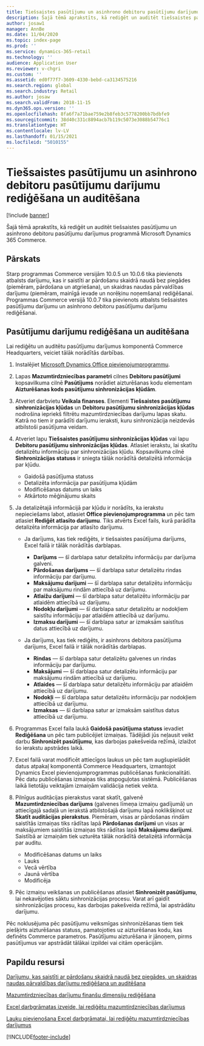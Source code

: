 ```yaml
---
title: Tiešsaistes pasūtījumu un asinhrono debitoru pasūtījumu darījumu rediģēšana un auditēšana
description: Šajā tēmā aprakstīts, kā rediģēt un auditēt tiešsaistes pasūtījumu un asinhrono debitoru pasūtījumu darījumus programmā Microsoft Dynamics 365 Commerce.
author: josaw1
manager: AnnBe
ms.date: 11/04/2020
ms.topic: index-page
ms.prod: ''
ms.service: dynamics-365-retail
ms.technology: ''
audience: Application User
ms.reviewer: v-chgri
ms.custom: ''
ms.assetid: ed0f77f7-3609-4330-bebd-ca3134575216
ms.search.region: global
ms.search.industry: Retail
ms.author: josaw
ms.search.validFrom: 2018-11-15
ms.dyn365.ops.version: ''
ms.openlocfilehash: 8fa6f7a71bae759e2b8feb3c5778200bb7bdbfe9
ms.sourcegitcommit: 38d40c331c8894acb7b119c5073e3088b54776c1
ms.translationtype: HT
ms.contentlocale: lv-LV
ms.lasthandoff: 01/15/2021
ms.locfileid: "5010155"
---
```

# <a name="edit-and-audit-online-order-and-asynchronous-customer-order-transactions"></a>Tiešsaistes pasūtījumu un asinhrono debitoru pasūtījumu darījumu rediģēšana un auditēšana

[!include [banner](../includes/banner.md)]

Šajā tēmā aprakstīts, kā rediģēt un auditēt tiešsaistes pasūtījumu un asinhrono debitoru pasūtījumu darījumus programmā Microsoft Dynamics 365 Commerce.

## <a name="overview"></a>Pārskats

Starp programmas Commerce versijām 10.0.5 un 10.0.6 tika pievienots atbalsts darījumu, kas ir saistīti ar pārdošanu skaidrā naudā bez piegādes (piemēram, pārdošana un atgriešana), un skaidras naudas pārvaldības darījumu (piemēram, mainīgā ievade un norēķinu noņemšana) rediģēšanai. Programmas Commerce versijā 10.0.7 tika pievienots atbalsts tiešsaistes pasūtījumu darījumu un asinhrono debitoru pasūtījumu darījumu rediģēšanai.

## <a name="edit-and-audit-order-transactions"></a>Pasūtījumu darījumu rediģēšana un auditēšana

Lai rediģētu un auditētu pasūtījumu darījumus komponentā Commerce Headquarters, veiciet tālāk norādītās darbības.

1. Instalējiet [Microsoft Dynamics Office pievienojumprogrammu](https://appsource.microsoft.com/product/office/WA104379629?tab=Overview).
1. Lapas **Mazumtirdzniecības parametri** cilnes **Debitoru pasūtījumi** kopsavilkuma cilnē **Pasūtījums** norādiet aizturēšanas kodu elementam **Aizturēšanas kods pasūtījumu sinhronizācijas kļūdām**.
1. Atveriet darbvietu **Veikala finanses**. Elementi **Tiešsaistes pasūtījumu sinhronizācijas kļūdas** un **Debitoru pasūtījumu sinhronizācijas kļūdas** nodrošina iepriekš filtrētu mazumtirdzniecības darījumu lapas skatu. Katrā no tiem ir parādīti darījumu ieraksti, kuru sinhronizācija neizdevās atbilstoši pasūtījuma veidam.
1. Atveriet lapu **Tiešsaistes pasūtījumu sinhronizācijas kļūdas** vai lapu **Debitoru pasūtījumu sinhronizācijas kļūdas**. Atlasiet ierakstu, lai skatītu detalizētu informāciju par sinhronizācijas kļūdu. Kopsavilkuma cilnē **Sinhronizācijas statuss** ir sniegta tālāk norādītā detalizētā informācija par kļūdu.

    - Gaidošā pasūtījuma statuss
    - Detalizēta informācija par pasūtījuma kļūdām
    - Modificēšanas datums un laiks
    - Atkārtoto mēģinājumu skaits

1. Ja detalizētajā informācijā par kļūdu ir norādīts, ka ierakstu nepieciešams labot, atlasiet **Office pievienojumprogramma** un pēc tam atlasiet **Rediģēt atlasīto darījumu**. Tiks atvērts Excel fails, kurā parādīta detalizēta informācija par atlasīto darījumu.

    - Ja darījums, kas tiek rediģēts, ir tiešsaistes pasūtījuma darījums, Excel failā ir tālāk norādītās darblapas.

        - **Darījums** — šī darblapa satur detalizētu informāciju par darījuma galveni.
        - **Pārdošanas darījums** — šī darblapa satur detalizētu rindas informāciju par darījumu.
        - **Maksājumu darījumi** — šī darblapa satur detalizētu informāciju par maksājumu rindām attiecībā uz darījumu.
        - **Atlaižu darījumi** — šī darblapa satur detalizētu informāciju par atlaidēm attiecībā uz darījumu.
        - **Nodokļu darījumi** — šī darblapa satur detalizētu ar nodokļiem saistītu informāciju par atlaidēm attiecībā uz darījumu.
        - **Izmaksu darījumi** — šī darblapa satur ar izmaksām saistītus datus attiecībā uz darījumu.

    - Ja darījums, kas tiek rediģēts, ir asinhrons debitora pasūtījuma darījums, Excel failā ir tālāk norādītās darblapas.

        - **Rindas** — šī darblapa satur detalizētu galvenes un rindas informāciju par darījumu.
        - **Maksājumi** — šī darblapa satur detalizētu informāciju par maksājumu rindām attiecībā uz darījumu.
        - **Atlaides** — šī darblapa satur detalizētu informāciju par atlaidēm attiecībā uz darījumu.
        - **Nodokļi** — šī darblapa satur detalizētu informāciju par nodokļiem attiecībā uz darījumu.
        - **Izmaksas** — šī darblapa satur ar izmaksām saistītus datus attiecībā uz darījumu.

1. Programmas Excel faila laukā **Gaidošā pasūtījuma statuss** ievadiet **Rediģēšana** un pēc tam publicējiet izmaiņas. Tādējādi jūs neļausit veikt darbu **Sinhronizēt pasūtījumu**, kas darbojas pakešveida režīmā, izlaižot šo ierakstu apstrādes laikā.
1. Excel failā varat modificēt attiecīgos laukus un pēc tam augšupielādēt datus atpakaļ komponentā Commerce Headquarters, izmantojot Dynamics Excel pievienojumprogrammas publicēšanas funkcionalitāti. Pēc datu publicēšanas izmaiņas tiks atspoguļotas sistēmā. Publicēšanas laikā lietotāju veiktajām izmaiņām validācija netiek veikta.
1. Pilnīgus auditācijas pierakstus varat skatīt, galvenē **Mazumtirdzniecības darījums** (galvenes līmeņa izmaiņu gadījumā) un attiecīgajā sadaļā un ierakstā atbilstošajā darījumu lapā noklikšķinot uz **Skatīt auditācijas pierakstus**. Piemēram, visas ar pārdošanas rindām saistītās izmaiņas tiks rādītas lapā **Pārdošanas darījumi** un visas ar maksājumiem saistītās izmaiņas tiks rādītas lapā **Maksājumu darījumi**. Saistībā ar izmaiņām tiek uzturēta tālāk norādītā detalizētā informācija par auditu.

    - Modificēšanas datums un laiks
    - Lauks
    - Vecā vērtība
    - Jaunā vērtība
    - Modificēja

1. Pēc izmaiņu veikšanas un publicēšanas atlasiet **Sinhronizēt pasūtījumu**, lai nekavējoties sāktu sinhronizācijas procesu. Varat arī gaidīt sinhronizācijas procesu, kas darbojas pakešveida režīmā, lai apstrādātu darījumu.

Pēc noklusējuma pēc pasūtījumu veiksmīgas sinhronizēšanas tiem tiek piešķirts aizturēšanas statuss, pamatojoties uz aizturēšanas kodu, kas definēts Commerce parametros. Pasūtījumu aizturēšana ir jānoņem, pirms pasūtījumus var apstrādāt tālākai izpildei vai citām operācijām.

## <a name="additional-resources"></a>Papildu resursi

[Darījumu, kas saistīti ar pārdošanu skaidrā naudā bez piegādes, un skaidras naudas pārvaldības darījumu rediģēšana un auditēšana](edit-cash-trans.md)

[Mazumtirdzniecības darījumu finanšu dimensiju rediģēšana](edit-financial-dim.md)

[Excel darbgrāmatas izveide, lai rediģētu mazumtirdzniecības darījumus](create-excel-edit.md)

[Lauku pievienošana Excel darbgrāmatai, lai rediģētu mazumtirdzniecības darījumus](add-fields-excel.md)


[!INCLUDE[footer-include](../includes/footer-banner.md)]